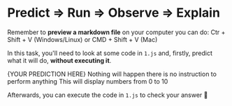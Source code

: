 # Predict => Run => Observe => Explain

Remember to **preview a markdown file** on your computer you can do:
Ctr + Shift + V (Windows/Linux) or CMD + Shift + V (Mac)

In this task, you'll need to look at some code in `1.js` and, firstly, predict what it will do, **without executing it**.

{YOUR PREDICTION HERE}
Nothing will happen there is no instruction to perform anything
This will display numbers from 0 to 10 

Afterwards, you can execute the code in `1.js` to check your answer 📝
